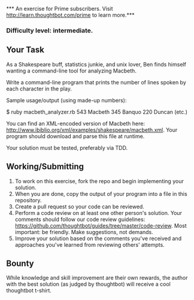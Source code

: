 *** An exercise for Prime subscribers. Visit http://learn.thoughtbot.com/prime to learn more.***

### Difficulty level: intermediate.

## Your Task

As a Shakespeare buff, statistics junkie, and unix lover, Ben finds himself wanting a command-line tool for analyzing Macbeth.

Write a command-line program that prints the number of lines spoken by each character in the play.

Sample usage/output (using made-up numbers):

  $ ruby macbeth_analyzer.rb
    543 Macbeth
    345 Banquo
    220 Duncan
    (etc.)

You can find an XML-encoded version of Macbeth here: http://www.ibiblio.org/xml/examples/shakespeare/macbeth.xml. Your program should download and parse this file at runtime.

Your solution must be tested, preferably via TDD.

## Working/Submitting

1. To work on this exercise, fork the repo and begin implementing your solution.
2. When you are done, copy the output of your program into a file in this repository. 
3. Create a pull request so your code can be reviewed.
4. Perform a code review on at least one other person's solution. Your comments should follow our code review guidelines: https://github.com/thoughtbot/guides/tree/master/code-review. Most important: be friendly. Make suggestions, not demands. 
5. Improve your solution based on the comments you've received and approaches you've learned from reviewing others' attempts.

## Bounty

While knowledge and skill improvement are their own rewards, the author with the best solution (as judged by thoughtbot) will receive a cool thoughtbot t-shirt.
